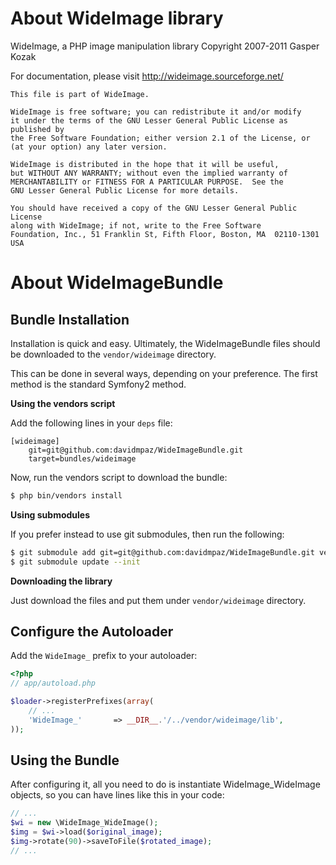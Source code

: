 About WideImage library
================================

WideImage, a PHP image manipulation library
Copyright 2007-2011 Gasper Kozak

For documentation, please visit http://wideimage.sourceforge.net/


    This file is part of WideImage.
		
    WideImage is free software; you can redistribute it and/or modify
    it under the terms of the GNU Lesser General Public License as published by
    the Free Software Foundation; either version 2.1 of the License, or
    (at your option) any later version.
		
    WideImage is distributed in the hope that it will be useful,
    but WITHOUT ANY WARRANTY; without even the implied warranty of
    MERCHANTABILITY or FITNESS FOR A PARTICULAR PURPOSE.  See the
    GNU Lesser General Public License for more details.
		
    You should have received a copy of the GNU Lesser General Public License
    along with WideImage; if not, write to the Free Software
    Foundation, Inc., 51 Franklin St, Fifth Floor, Boston, MA  02110-1301  USA

About WideImageBundle
================================

## Bundle Installation

Installation is quick and easy. Ultimately, the WideImageBundle files should be downloaded to the
`vendor/wideimage` directory.

This can be done in several ways, depending on your preference. The first
method is the standard Symfony2 method.

**Using the vendors script**

Add the following lines in your `deps` file:

```
[wideimage]
    git=git@github.com:davidmpaz/WideImageBundle.git
    target=bundles/wideimage
```

Now, run the vendors script to download the bundle:

``` bash
$ php bin/vendors install
```

**Using submodules**

If you prefer instead to use git submodules, then run the following:

``` bash
$ git submodule add git=git@github.com:davidmpaz/WideImageBundle.git vendor/wideimage
$ git submodule update --init
```

**Downloading the library**

Just download the files and put them under `vendor/wideimage` directory.


## Configure the Autoloader

Add the `WideImage_` prefix to your autoloader:

``` php
<?php
// app/autoload.php

$loader->registerPrefixes(array(
    // ...
    'WideImage_'       => __DIR__.'/../vendor/wideimage/lib',
));
```

## Using the Bundle

After configuring it, all you need to do is instantiate WideImage_WideImage objects, so you can have lines like this in your code:

``` php
// ...
$wi = new \WideImage_WideImage();
$img = $wi->load($original_image);
$img->rotate(90)->saveToFile($rotated_image);
// ...
